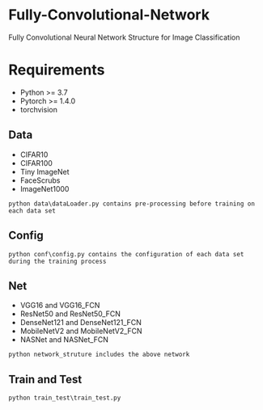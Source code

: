 # Fully-Convolutional-Network
Fully Convolutional Neural Network Structure for Image Classification

# Requirements
* Python >= 3.7
* Pytorch >= 1.4.0
* torchvision

## Data
* CIFAR10
* CIFAR100
* Tiny ImageNet
* FaceScrubs
* ImageNet1000
```
python data\dataLoader.py contains pre-processing before training on each data set
```

## Config
```
python conf\config.py contains the configuration of each data set during the training process
```
## Net
* VGG16 and VGG16_FCN
* ResNet50 and ResNet50_FCN
* DenseNet121 and DenseNet121_FCN
* MobileNetV2 and MobileNetV2_FCN
* NASNet and NASNet_FCN
```
python network_struture includes the above network
```

## Train and Test
```
python train_test\train_test.py
```
